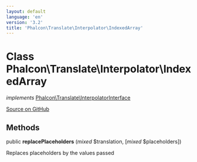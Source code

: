 ```yaml
---
layout: default
language: 'en'
version: '3.2'
title: 'Phalcon\Translate\Interpolator\IndexedArray'
---
```

# Class **Phalcon\Translate\Interpolator\IndexedArray**

*implements* [Phalcon\Translate\InterpolatorInterface](/3.2/en/api/Phalcon_Translate_InterpolatorInterface)

<a href="https://github.com/phalcon/cphalcon/tree/v3.2.0/phalcon/translate/interpolator/indexedarray.zep" class="btn btn-default btn-sm">Source on GitHub</a>

## Methods
public  **replacePlaceholders** (*mixed* $translation, [*mixed* $placeholders])

Replaces placeholders by the values passed



